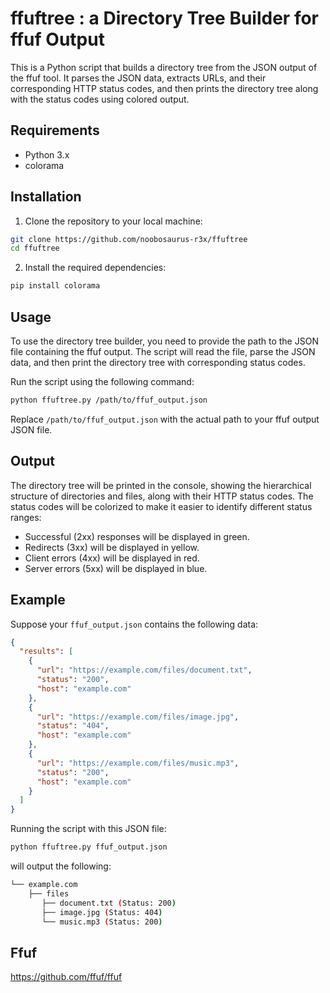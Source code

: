 # ffuftree : a Directory Tree Builder for ffuf Output

This is a Python script that builds a directory tree from the JSON output of the ffuf tool. It parses the JSON data, extracts URLs, and their corresponding HTTP status codes, and then prints the directory tree along with the status codes using colored output.

## Requirements

- Python 3.x
- colorama

## Installation

1. Clone the repository to your local machine:
```bash
git clone https://github.com/noobosaurus-r3x/ffuftree
cd ffuftree
```


2. Install the required dependencies:
```bash
pip install colorama
```



## Usage

To use the directory tree builder, you need to provide the path to the JSON file containing the ffuf output. The script will read the file, parse the JSON data, and then print the directory tree with corresponding status codes.

Run the script using the following command:

```bash
python ffuftree.py /path/to/ffuf_output.json
```


Replace `/path/to/ffuf_output.json` with the actual path to your ffuf output JSON file.

## Output

The directory tree will be printed in the console, showing the hierarchical structure of directories and files, along with their HTTP status codes. The status codes will be colorized to make it easier to identify different status ranges:

- Successful (2xx) responses will be displayed in green.
- Redirects (3xx) will be displayed in yellow.
- Client errors (4xx) will be displayed in red.
- Server errors (5xx) will be displayed in blue.

## Example

Suppose your `ffuf_output.json` contains the following data:

```json
{
  "results": [
    {
      "url": "https://example.com/files/document.txt",
      "status": "200",
      "host": "example.com"
    },
    {
      "url": "https://example.com/files/image.jpg",
      "status": "404",
      "host": "example.com"
    },
    {
      "url": "https://example.com/files/music.mp3",
      "status": "200",
      "host": "example.com"
    }
  ]
}
```

Running the script with this JSON file:
```bash
python ffuftree.py ffuf_output.json
```
will output the following:
```bash
└── example.com
    ├── files
       ├── document.txt (Status: 200)
       ├── image.jpg (Status: 404)
       └── music.mp3 (Status: 200)
```

## Ffuf
https://github.com/ffuf/ffuf
